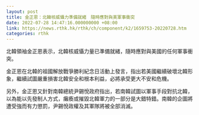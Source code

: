 ```yaml
---
layout: post
title: 金正恩：北韓核威懾力準備就緒　隨時應對與美軍事衝突
date: 2022-07-28 14:47:16.000000000 +08:00
link: https://news.rthk.hk/rthk/ch/component/k2/1659753-20220728.htm
categories: rthk
---
```


北韓領袖金正恩表示，北韓核威懾力量已準備就緒，隨時應對與美國的任何軍事衝突。

金正恩在北韓的祖國解放戰爭勝利紀念日活動上發言，指出若美國繼續破壞北韓形象，繼續試圖嚴重損害北韓安全和根本利益，必將承受更大不安和危機。

另外，金正恩又針對南韓總統尹錫悅政府指出，若南韓試圖以軍事手段對抗北韓，以為能以先發制人方式，癱瘓或摧毀北韓軍力的一部分是大錯特錯。南韓的企圖將遭受強而有力懲罰，尹錫悅政權及其軍隊將被全部消滅。
